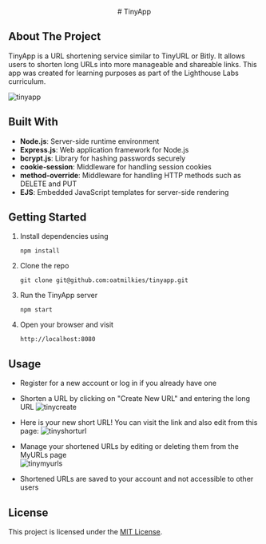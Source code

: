 <p align="center"># TinyApp</p>

## About The Project

TinyApp is a URL shortening service similar to TinyURL or Bitly. It allows users to shorten long URLs into more manageable and shareable links. This app was created for learning purposes as part of the Lighthouse Labs curriculum.

![tinyapp](https://github.com/oatmilkies/tinyapp/assets/148240283/57dca680-176f-45e4-b5ac-168150246756)

## Built With

- **Node.js**: Server-side runtime environment
- **Express.js**: Web application framework for Node.js
- **bcrypt.js**: Library for hashing passwords securely
- **cookie-session**: Middleware for handling session cookies
- **method-override**: Middleware for handling HTTP methods such as DELETE and PUT
- **EJS**: Embedded JavaScript templates for server-side rendering

## Getting Started

1. Install dependencies using
   ```
   npm install
   ```
2. Clone the repo
   ```
   git clone git@github.com:oatmilkies/tinyapp.git
   ```
3. Run the TinyApp server
   ```
   npm start
   ```
4. Open your browser and visit
   ```
   http://localhost:8080
   ```

## Usage

- Register for a new account or log in if you already have one
- Shorten a URL by clicking on "Create New URL" and entering the long URL
   ![tinycreate](https://github.com/oatmilkies/tinyapp/assets/148240283/aca1129c-db64-47fd-b3bd-874357af7121)

- Here is your new short URL! You can visit the link and also edit from this page:
   ![tinyshorturl](https://github.com/oatmilkies/tinyapp/assets/148240283/fc9d4fb4-8293-4972-b5ae-36244f862d84)

- Manage your shortened URLs by editing or deleting them from the MyURLs page   
   ![tinymyurls](https://github.com/oatmilkies/tinyapp/assets/148240283/c476c9a3-ffaa-4189-9ba2-06c65839a504)

- Shortened URLs are saved to your account and not accessible to other users

## License

This project is licensed under the [MIT License](https://github.com/git/git-scm.com/blob/main/MIT-LICENSE.txt).
